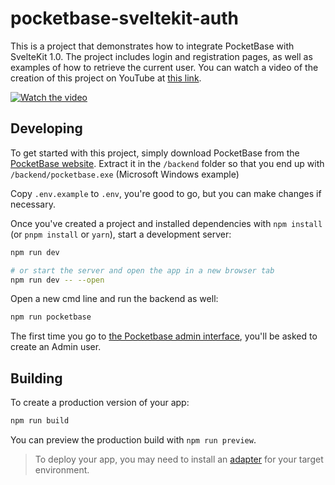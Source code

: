 # pocketbase-sveltekit-auth

This is a project that demonstrates how to integrate PocketBase with SvelteKit 1.0. The project includes login and registration pages, as well as examples of how to retrieve the current user. You can watch a video of the creation of this project on YouTube at [this link](https://youtu.be/AxPB3e-3yEM).

[![Watch the video](https://img.youtube.com/vi/AxPB3e-3yEM/0.jpg)](https://youtu.be/AxPB3e-3yEM)

## Developing

To get started with this project, simply download PocketBase from the [PocketBase website](https://pocketbase.io/docs/). Extract it in the `/backend` folder so that you end up with `/backend/pocketbase.exe` (Microsoft Windows example)

Copy `.env.example` to `.env`, you're good to go, but you can make changes if necessary.

Once you've created a project and installed dependencies with `npm install` (or `pnpm install` or `yarn`), start a development server:

```bash
npm run dev

# or start the server and open the app in a new browser tab
npm run dev -- --open
```

Open a new cmd line and run the backend as well:
```bash
npm run pocketbase
```

The first time you go to [the Pocketbase admin interface](http://127.0.0.1:8090/_/), you'll be asked to create an Admin user.

## Building

To create a production version of your app:

```bash
npm run build
```

You can preview the production build with `npm run preview`.

> To deploy your app, you may need to install an [adapter](https://kit.svelte.dev/docs/adapters) for your target environment.

